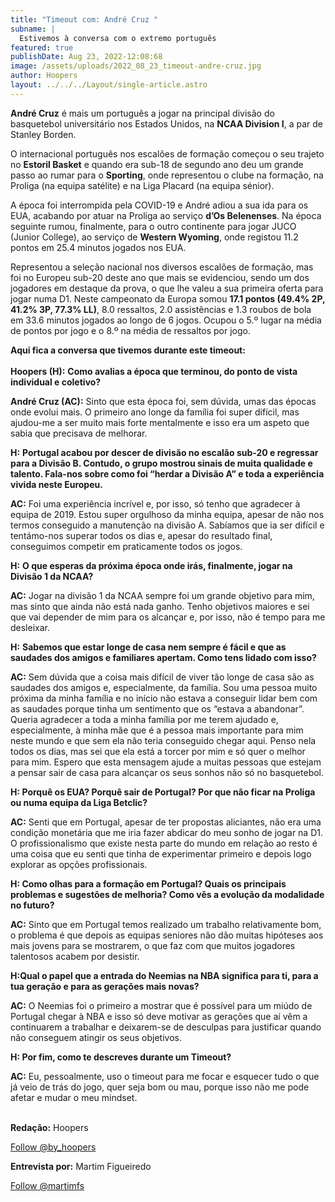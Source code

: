 ```yaml
---
title: "Timeout com: André Cruz "
subname: |
  Estivemos à conversa com o extremo português
featured: true
publishDate: Aug 23, 2022-12:08:68
image: /assets/uploads/2022_08_23_timeout-andre-cruz.jpg
author: Hoopers
layout: ../../../Layout/single-article.astro
---
```

**André Cruz** é mais um português a jogar na principal divisão do basquetebol universitário nos Estados Unidos, na **NCAA Division I**, a par de Stanley Borden. 

O internacional português nos escalões de formação começou o seu trajeto no **Estoril Basket** e quando era sub-18 de segundo ano deu um grande passo ao rumar para o **Sporting**, onde representou o clube na formação, na Proliga (na equipa satélite) e na Liga Placard (na equipa sénior).

A época foi interrompida pela COVID-19 e André adiou a sua ida para os EUA, acabando por atuar na Proliga ao serviço **d’Os Belenenses**. Na época seguinte rumou, finalmente, para o outro continente para jogar JUCO (Junior College), ao serviço de **Western Wyoming**, onde registou 11.2 pontos em 25.4 minutos jogados nos EUA.

Representou a seleção nacional nos diversos escalões de formação, mas foi no Europeu sub-20 deste ano que mais se evidenciou, sendo um dos jogadores em destaque da prova, o que lhe valeu a sua primeira oferta para jogar numa D1. Neste campeonato da Europa somou **17.1 pontos (49.4% 2P, 41.2% 3P, 77.3% LL)**, 8.0 ressaltos, 2.0 assistências e 1.3 roubos de bola em 33.6 minutos jogados ao longo de 6 jogos. Ocupou o 5.º lugar na média de pontos por jogo e o 8.º na média de ressaltos por jogo. 

**Aqui fica a conversa que tivemos durante este timeout:**\
\
**Hoopers (H):** **Como avalias a época que terminou, do ponto de vista individual e coletivo?**  

**André Cruz (AC):** Sinto que esta época foi, sem dúvida, umas das épocas onde evolui mais. O primeiro ano longe da família foi super difícil, mas ajudou-me a ser muito mais forte mentalmente e isso era um aspeto que sabia que precisava de melhorar.

**H:** **Portugal acabou por descer de divisão no escalão sub-20 e regressar para a Divisão B. Contudo, o grupo mostrou sinais de muita qualidade e talento. Fala-nos sobre como foi “herdar a Divisão A” e toda a experiência vivida neste Europeu.**

**AC:** Foi uma experiência incrível e, por isso, só tenho que agradecer à equipa de 2019. Estou super orgulhoso da minha equipa, apesar de não nos termos conseguido a manutenção na divisão A. Sabíamos que ia ser difícil e tentámo-nos superar todos os dias e, apesar do resultado final, conseguimos competir em praticamente todos os jogos.

**H:** **O que esperas da próxima época onde irás, finalmente, jogar na Divisão 1 da NCAA?** 

**AC:** Jogar na divisão 1 da NCAA sempre foi um grande objetivo para mim, mas sinto que ainda não está nada ganho. Tenho objetivos maiores e sei que vai depender de mim para os alcançar e, por isso, não é tempo para me desleixar.

**H:** **Sabemos que estar longe de casa nem sempre é fácil e que as saudades dos amigos e familiares apertam. Como tens lidado com isso?**

**AC:** Sem dúvida que a coisa mais difícil de viver tão longe de casa são as saudades dos amigos e, especialmente, da família. Sou uma pessoa muito próxima da minha família e no início não estava a conseguir lidar bem com as saudades porque tinha um sentimento que os “estava a abandonar”. Queria agradecer a toda a minha família por me terem ajudado e, especialmente, à minha mãe que é a pessoa mais importante para mim neste mundo e que sem ela não teria conseguido chegar aqui. Penso nela todos os dias, mas sei que ela está a torcer por mim e só quer o melhor para mim. Espero que esta mensagem ajude a muitas pessoas que estejam a pensar sair de casa para alcançar os seus sonhos não só no basquetebol.

**H: Porquê os EUA? Porquê sair de Portugal? Por que não ficar na Proliga ou numa equipa da Liga Betclic?** 

**AC:** Senti que em Portugal, apesar de ter propostas aliciantes, não era uma condição monetária que me iria fazer abdicar do meu sonho de jogar na D1. O profissionalismo que existe nesta parte do mundo em relação ao resto é uma coisa que eu senti que tinha de experimentar primeiro e depois logo explorar as opções profissionais.

**H: Como olhas para a formação em Portugal? Quais os principais problemas e sugestões de melhoria? Como vês a evolução da modalidade no futuro?** 

**AC:** Sinto que em Portugal temos realizado um trabalho relativamente bom, o problema é que depois as equipas seniores não dão muitas hipóteses aos mais jovens para se mostrarem, o que faz com que muitos jogadores talentosos acabem por desistir.

**H:Qual o papel que a entrada do Neemias na NBA significa para ti, para a tua geração e para as gerações mais novas?**

**AC:** O Neemias foi o primeiro a mostrar que é possível para um miúdo de Portugal chegar à NBA e isso só deve motivar as gerações que aí vêm a continuarem a trabalhar e deixarem-se de desculpas para justificar quando não conseguem atingir os seus objetivos.

**H: Por fim, como te descreves durante um Timeout?**

**AC:** Eu, pessoalmente, uso o timeout para me focar e esquecer tudo o que já veio de trás do jogo, quer seja bom ou mau, porque isso não me pode afetar e mudar o meu mindset.

**\
Redação:** Hoopers

<a href="https://twitter.com/by_hoopers?ref_src=twsrc%5Etfw" class="twitter-follow-button" data-show-count="false">Follow @by_hoopers</a><script async src="https://platform.twitter.com/widgets.js" charset="utf-8"></script>

**Entrevista por:** Martim Figueiredo

<a href="https://twitter.com/martimfs?ref_src=twsrc%5Etfw" class="twitter-follow-button" data-show-count="false">Follow @martimfs</a><script async src="https://platform.twitter.com/widgets.js" charset="utf-8"></script>